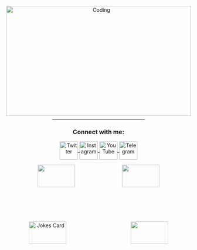 <div style="background-image: url('https://e1.pxfuel.com/desktop-wallpaper/450/472/desktop-wallpaper-for-android-mobile-nature-love-best-nature-mobile-thumbnail.jpg'); background-size: cover; background-position: center; height: 300px;">
  <!-- Your existing content goes here -->
  <div align="center">
    <img alt="Coding" src="https://art.ngfiles.com/images/3003000/3003864_moawling_pixel-day-2023-banner.gif" style="width:100%;">
    <hr style="width:50%; margin-top: 10px;">
  </div>
  <h3 align="center">Connect with me:</h3>
  <p align="center">
    <a href="https://twitter.com/NovemberMoon19" target="blank">
      <img align="center" src="https://img.icons8.com/color/48/000000/twitter--v1.png" alt="Twitter" height="50" width="50" />
    </a>
    <a href="https://www.instagram.com/satousama2021/" target="blank">
      <img align="center" src="https://img.icons8.com/color/48/000000/instagram-new.png" alt="Instagram" height="50" width="50" />
    </a>
    <a href="https://www.youtube.com/channel/UCJG3nPgXQkl9EtOUdBCrxWA" target="blank">
      <img align="center" src="https://img.icons8.com/color/48/000000/youtube-play.png" alt="YouTube" height="50" width="50" />
    </a>
    <a href="https://t.me/BeWaterMyBestoFrendo" target="blank">
      <img align="center" src="https://img.icons8.com/color/48/000000/telegram-app.png" alt="Telegram" height="50" width="50" />
    </a>
  </p>

  <div align="center">
      <img src="https://github-readme-stats.vercel.app/api?username=summermeitei&show=reviews,discussions_started,discussions_answered,prs_merged&show_icons=true&theme=tokyonight" width="45%" />
      <img src="https://github-profile-trophy.vercel.app/?username=summermeitei&theme=tokyonight&column=3&row=2" width="45%" />
      <hr style="width: 2px; background-color: #fff; height: auto; margin: 0 20px;">
  </div>

  <!-- Bottom center for joke card and streak stats -->
  <div align="center" style="margin-top: 20px;">
    <img align="left" src="https://readme-jokes.vercel.app/api" alt="Jokes Card" width="45%" />
    <img align="right" src="https://github-readme-streak-stats.herokuapp.com/?user=summermeitei&theme=tokyonight" width="45%" />
  </div>
</div>
